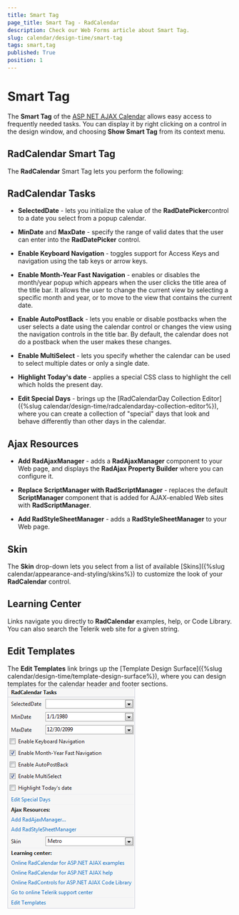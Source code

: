 ```yaml
---
title: Smart Tag
page_title: Smart Tag - RadCalendar
description: Check our Web Forms article about Smart Tag.
slug: calendar/design-time/smart-tag
tags: smart,tag
published: True
position: 1
---
```


# Smart Tag



The **Smart Tag** of the [ASP NET AJAX Calendar](https://www.telerik.com/products/aspnet-ajax/calendar.aspx) allows easy access to frequently needed tasks. You can display it by right clicking on a control in the design window, and choosing **Show Smart Tag** from its context menu.

## RadCalendar Smart Tag

The **RadCalendar** Smart Tag lets you perform the following:

## RadCalendar Tasks

* **SelectedDate** - lets you initialize the value of the **RadDatePicker**control to a date you select from a popup calendar.

* **MinDate** and **MaxDate** - specify the range of valid dates that the user can enter into the **RadDatePicker** control.

* **Enable Keyboard Navigation** - toggles support for Access Keys and navigation using the tab keys or arrow keys.

* **Enable Month-Year Fast Navigation** - enables or disables the month/year popup which appears when the user clicks the title area of the title bar. It allows the user to change the current view by selecting a specific month and year, or to move to the view that contains the current date.

* **Enable AutoPostBack** - lets you enable or disable postbacks when the user selects a date using the calendar control or changes the view using the navigation controls in the title bar. By default, the calendar does not do a postback when the user makes these changes.

* **Enable MultiSelect** - lets you specify whether the calendar can be used to select multiple dates or only a single date.

* **Highlight Today's date** - applies a special CSS class to highlight the cell which holds the present day.

* **Edit Special Days** - brings up the [RadCalendarDay Collection Editor]({%slug calendar/design-time/radcalendarday-collection-editor%}), where you can create a collection of "special" days that look and behave differently than other days in the calendar.

## Ajax Resources

* **Add RadAjaxManager** - adds a **RadAjaxManager** component to your Web page, and displays the **RadAjax Property Builder** where you can configure it.

* **Replace ScriptManager with RadScriptManager** - replaces the default **ScriptManager** component that is added for AJAX-enabled Web sites with **RadScriptManager**.

* **Add RadStyleSheetManager** - adds a **RadStyleSheetManager** to your Web page.

## Skin

The **Skin** drop-down lets you select from a list of available [Skins]({%slug calendar/appearance-and-styling/skins%}) to customize the look of your **RadCalendar** control.

## Learning Center

Links navigate you directly to **RadCalendar** examples, help, or Code Library. You can also search the Telerik web site for a given string.

## Edit Templates

The **Edit Templates** link brings up the [Template Design Surface]({%slug calendar/design-time/template-design-surface%}), where you can design templates for the calendar header and footer sections.
![Showing the RadCalendar Smart Tag](images/calendar_gettingstarted_001.png)




